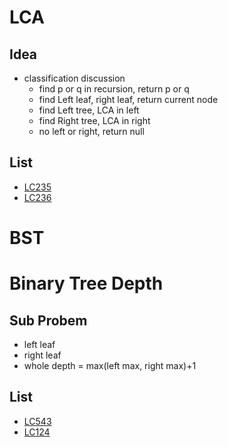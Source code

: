 # LCA
## Idea
- classification discussion
    - find p or q in recursion, return p or q
    - find Left leaf, right leaf, return current node
    - find Left tree, LCA in left
    - find Right tree, LCA in right
    - no left or right, return null
## List
- [LC235](https://leetcode.cn/problems/lowest-common-ancestor-of-a-binary-search-tree/)
- [LC236](https://leetcode.cn/problems/lowest-common-ancestor-of-a-binary-tree/)

# BST

# Binary Tree Depth
## Sub Probem
- left leaf
- right leaf
- whole depth = max(left max, right max)+1
## List
- [LC543](https://leetcode.cn/problems/diameter-of-binary-tree/)
- [LC124](https://leetcode.cn/problems/binary-tree-maximum-path-sum/)


